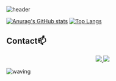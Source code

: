 ![header](https://capsule-render.vercel.app/api?type=waving&color=timeAuto&height=200&section=header&text=My%20GitHub&animation=blink&fontSize=80&rotate=3)

[![Anurag's GitHub stats](https://github-readme-stats.vercel.app/api?username=NoobKDH&show_icons=true&theme=graywhite)](https://github.com/NoobKDH/github-readme-stats)
[![Top Langs](https://github-readme-stats.vercel.app/api/top-langs/?username=NoobKDH&layout=compact&show_icons=true&theme=graywhite)](https://github.com/NoobKDH/github-readme-stats)


## Contact📫
<div align=center>
          <a href="mailto:saromeokdh@gmail.com"> <img src="https://img.shields.io/badge/ saromeokdh@gmail.com-EA4335?style=flat&logo=gmail&logoColor=white&link=mailto:saromeokdh@gmail.com"> </a>
          <a href="mailto:saromeokdh@gmail.com"> <img src="https://img.shields.io/badge/ saromeokdh@gmail.com-D14836?style=flat&logo=gmail&logoColor=white&link=mailto:saromeokdh@gmail.com"> </a>
  <br>
</div>

![waving](https://capsule-render.vercel.app/api?type=waving&height=150&color=timeAuto&section=footer)
